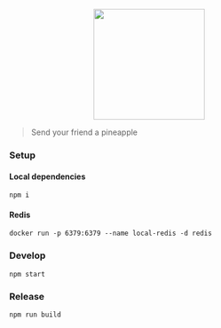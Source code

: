 <p align='center'>
  <img src='https://cloud.githubusercontent.com/assets/1913316/17590946/cc66eb70-5fd3-11e6-99e4-3b37fede20a7.jpg' width='200'/>
</p>

> Send your friend a pineapple

### Setup

#### Local dependencies
```
npm i
```

#### Redis
```
docker run -p 6379:6379 --name local-redis -d redis
```

### Develop

```
npm start
```

### Release

```
npm run build
```
